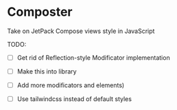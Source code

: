 # Composter

Take on JetPack Compose views style in JavaScript 

TODO:
- [ ] Get rid of Reflection-style Modificator implementation
- [ ] Make this into library
- [ ] Add more modificators and elements)
- [ ] Use tailwindcss instead of default styles

